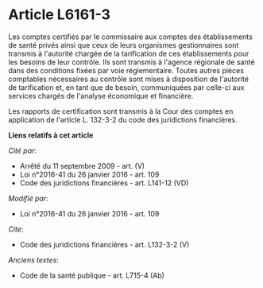 # Article L6161-3

Les comptes certifiés par le commissaire aux comptes des établissements de santé privés ainsi que ceux de leurs organismes
gestionnaires sont transmis à l'autorité chargée de la tarification de ces établissements pour les besoins de leur contrôle.
Ils sont transmis à l'agence régionale de santé dans des conditions fixées par voie réglementaire. Toutes autres pièces
comptables nécessaires au contrôle sont mises à disposition de l'autorité de tarification et, en tant que de besoin,
communiquées par celle-ci aux services chargés de l'analyse économique et financière. 

Les rapports de certification sont transmis à la Cour des comptes en application de l'article L. 132-3-2 du code des
juridictions financières.

**Liens relatifs à cet article**

_Cité par_:

  - Arrêté du 11 septembre 2009 - art. (V)
  - Loi n°2016-41 du 26 janvier 2016 - art. 109
  - Code des juridictions financières - art. L141-12 (VD)

_Modifié par_:

  - Loi n°2016-41 du 26 janvier 2016 - art. 109

_Cite_:

  - Code des juridictions financières - art. L132-3-2 (V)

_Anciens textes_:

  - Code de la santé publique - art. L715-4 (Ab)
